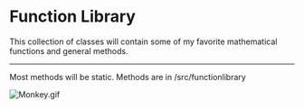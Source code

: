 # Function Library

This collection of classes will contain some of my favorite mathematical functions and general methods.

---

Most methods will be static. Methods are in /src/functionlibrary

![Monkey.gif](http://haktan.bilen.ug.bilkent.edu.tr/Completely_RanD0m/12.gif)
